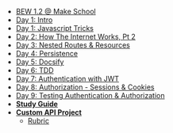 - [BEW 1.2 @ Make School](README.md)
- [Day 1: Intro](Lessons/Lesson00.md)
- [Day 1: Javascript Tricks](Lessons/Lesson01.md)
- [Day 2: How The Internet Works, Pt 2](Lessons/Lesson02.md)
- [Day 3: Nested Routes & Resources](Lessons/Lesson03.md)
- [Day 4: Persistence](Lessons/Lesson04.md)
- [Day 5: Docsify](Lessons/Lesson05.md)
- [Day 6: TDD](Lessons/Lesson09.md)
- [Day 7: Authentication with JWT](Lessons/Lesson08.md)
- [Day 8: Authorization - Sessions & Cookies](Lessons/Lesson10.md)
- [Day 9: Testing Authentication & Authorization](Lessons/Lesson11.md)
- **[Study Guide](study-guide.md)**
- **[Custom API Project](Projects/02-Custom-API-Project.md)**
  - [Rubric](Rubrics/02-Custom-API-Project.md)
